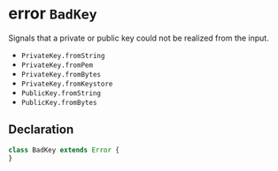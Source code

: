# error `BadKey`

Signals that a private or public key could not be realized from the input.

 * `PrivateKey.fromString`
 * `PrivateKey.fromPem`
 * `PrivateKey.fromBytes`
 * `PrivateKey.fromKeystore`
 * `PublicKey.fromString`
 * `PublicKey.fromBytes`

## Declaration

```typescript
class BadKey extends Error {
}
```
